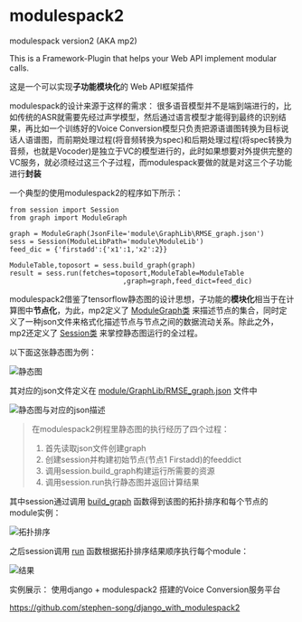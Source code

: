 # modulespack2
modulespack version2 (AKA mp2)

This is a Framework-Plugin that helps your Web API implement modular calls.

这是一个可以实现**子功能模块化**的 Web API框架插件

modulespack的设计来源于这样的需求：
很多语音模型并不是端到端进行的，比如传统的ASR就需要先经过声学模型，然后通过语言模型才能得到最终的识别结果，再比如一个训练好的Voice Conversion模型只负责把源语谱图转换为目标说话人语谱图，而前期处理过程(将音频转换为spec)和后期处理过程(将spec转换为音频，也就是Vocoder)是独立于VC的模型进行的，此时如果想要对外提供完整的VC服务，就必须经过这三个子过程，而modulespack要做的就是对这三个子功能进行**封装**

一个典型的使用modulespack2的程序如下所示：

	from session import Session
	from graph import ModuleGraph

	graph = ModuleGraph(JsonFile='module\GraphLib\RMSE_graph.json')
	sess = Session(ModuleLibPath='module\ModuleLib')
	feed_dic = {'firstadd':{'x1':1,'x2':2}}

	ModuleTable,toposort = sess.build_graph(graph)
	result = sess.run(fetches=toposort,ModuleTable=ModuleTable
                                ,graph=graph,feed_dict=feed_dic)


modulespack2借鉴了tensorflow静态图的设计思想，子功能的**模块化**相当于在计算图中**节点化**，为此，mp2定义了 [ModuleGraph类](https://github.com/stephen-song/modulespack2/blob/master/graph/base.py#L7) 来描述节点的集合，同时定义了一种json文件来格式化描述节点与节点之间的数据流动关系。除此之外，mp2还定义了 [Session类](https://github.com/stephen-song/modulespack2/blob/master/session/base.py#L34) 来掌控静态图运行的全过程。

以下面这张静态图为例：

![静态图](https://img-blog.csdnimg.cn/20190315221020303.png)

其对应的json文件定义在 [module/GraphLib/RMSE_graph.json](https://github.com/stephen-song/modulespack2/blob/master/module/GraphLib/RMSE_graph.json) 文件中

![静态图与对应的json描述](https://wx2.sinaimg.cn/large/007Dlym2gy1g199ydsbttj30zk0k0afa.jpg)

> 在modulespack2例程里静态图的执行经历了四个过程：
> 
>  1. 首先读取json文件创建graph
>  2. 创建session并构建初始节点(节点1 Firstadd)的feeddict
>  3. 调用session.build_graph构建运行所需要的资源
>  4. 调用session.run执行静态图并返回计算结果

其中session通过调用 [build_graph](https://github.com/stephen-song/modulespack2/blob/master/session/base.py#L61) 函数得到该图的拓扑排序和每个节点的module实例：

![拓扑排序](https://wx2.sinaimg.cn/large/007Dlym2gy1g199ydamqkj30zk0k00va.jpg)

之后session调用 [run](https://github.com/stephen-song/modulespack2/blob/master/session/base.py#L130) 函数根据拓扑排序结果顺序执行每个module：

![结果](https://wx3.sinaimg.cn/large/007Dlym2gy1g199ydjt7kj30zk0k0ah4.jpg)

实例展示：
使用django + modulespack2 搭建的Voice Conversion服务平台

https://github.com/stephen-song/django_with_modulespack2

